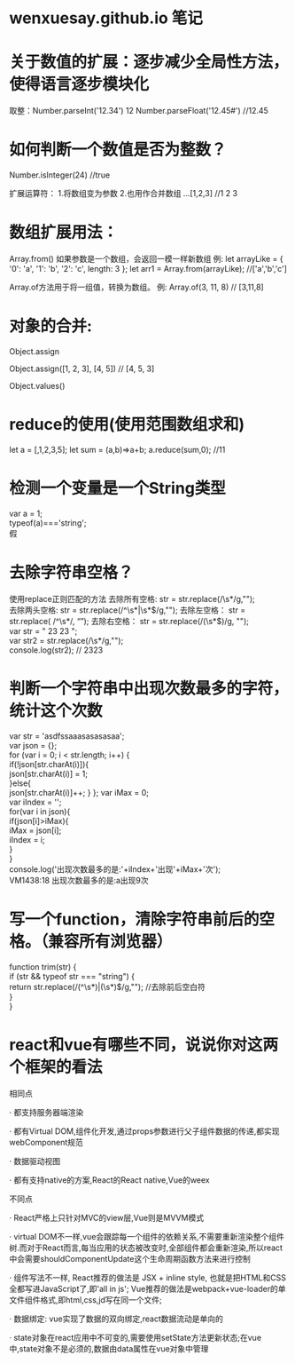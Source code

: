 # wenxuesay.github.io  笔记
# 关于数值的扩展：逐步减少全局性方法，使得语言逐步模块化
取整：Number.parseInt('12.34')   12
 Number.parseFloat('12.45#') //12.45

# 如何判断一个数值是否为整数？
Number.isInteger(24)   //true


扩展运算符：
1.将数组变为参数 2.也用作合并数组
...[1,2,3]    //1 2 3


# 数组扩展用法：
Array.from()   如果参数是一个数组，会返回一模一样新数组
例:
let arrayLike = {
    '0': 'a',
    '1': 'b',
    '2': 'c',
    length: 3
};
let arr1 = Array.from(arrayLike);   //['a','b','c']


Array.of方法用于将一组值，转换为数组。
例:
 Array.of(3, 11, 8) // [3,11,8]


# 对象的合并:
Object.assign

Object.assign([1, 2, 3], [4, 5]) // [4, 5, 3]

Object.values()

# reduce的使用(使用范围数组求和)
let a  = [,1,2,3,5];
let sum = (a,b)=>a+b;
a.reduce(sum,0); //11

#  检测一个变量是一个String类型
var a = 1;  
typeof(a)==='string';  
假
# 去除字符串空格？
使用replace正则匹配的方法
去除所有空格: str = str.replace(/\s*/g,"");  
去除两头空格: str = str.replace(/^\s*|\s*$/g,"");  
去除左空格： str = str.replace( /^\s*/, “”);  
去除右空格： str = str.replace(/(\s*$)/g, "");  
var str = " 23 23 ";  
var str2 = str.replace(/\s*/g,"");  
console.log(str2); // 2323  

#  判断一个字符串中出现次数最多的字符，统计这个次数
var str = 'asdfssaaasasasasaa';  
var json = {};  
for (var i = 0; i < str.length; i++) {  
    if(!json[str.charAt(i)]){  
       json[str.charAt(i)] = 1;  
    }else{  
       json[str.charAt(i)]++;
    }
};
var iMax = 0;  
var iIndex = '';  
for(var i in json){  
    if(json[i]>iMax){  
         iMax = json[i];  
         iIndex = i;  
    }  
}          
console.log('出现次数最多的是:'+iIndex+'出现'+iMax+'次');  
VM1438:18 出现次数最多的是:a出现9次

# 写一个function，清除字符串前后的空格。（兼容所有浏览器）
function trim(str) {  
    if (str && typeof str === "string") {  
        return str.replace(/(^\s*)|(\s*)$/g,""); //去除前后空白符  
    }  
}
#  react和vue有哪些不同，说说你对这两个框架的看法
相同点  

· 都支持服务器端渲染  

· 都有Virtual DOM,组件化开发,通过props参数进行父子组件数据的传递,都实现webComponent规范  

· 数据驱动视图  

· 都有支持native的方案,React的React native,Vue的weex  

不同点  

· React严格上只针对MVC的view层,Vue则是MVVM模式  

· virtual DOM不一样,vue会跟踪每一个组件的依赖关系,不需要重新渲染整个组件树.而对于React而言,每当应用的状态被改变时,全部组件都会重新渲染,所以react中会需要shouldComponentUpdate这个生命周期函数方法来进行控制  

· 组件写法不一样, React推荐的做法是 JSX + inline style, 也就是把HTML和CSS全都写进JavaScript了,即'all in js'; Vue推荐的做法是webpack+vue-loader的单文件组件格式,即html,css,jd写在同一个文件;    

· 数据绑定: vue实现了数据的双向绑定,react数据流动是单向的  

· state对象在react应用中不可变的,需要使用setState方法更新状态;在vue中,state对象不是必须的,数据由data属性在vue对象中管理
